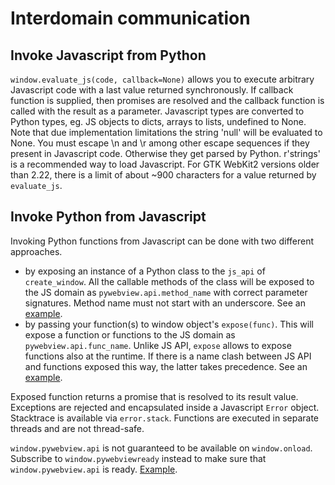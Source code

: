 # Interdomain communication


## Invoke Javascript from Python

`window.evaluate_js(code, callback=None)` allows you to execute arbitrary Javascript code with a last value returned synchronously. If callback function is supplied, then promises are resolved and the callback function is called with the result as a parameter. Javascript types are converted to Python types, eg. JS objects to dicts, arrays to lists, undefined to None. Note that due implementation limitations the string 'null' will be evaluated to None.
You must escape \n and \r among other escape sequences if they present in Javascript code. Otherwise they get parsed by Python. r'strings' is a recommended way to load Javascript. For GTK WebKit2 versions older than 2.22, there is a limit of about ~900 characters for a value returned by `evaluate_js`.


## Invoke Python from Javascript
Invoking Python functions from Javascript can be done with two different approaches.

- by exposing an instance of a Python class to the `js_api` of `create_window`. All the callable methods  of the class will be exposed to the JS domain as `pywebview.api.method_name` with correct parameter signatures. Method name must not start with an underscore. See an [example](/examples/js_api.html).
- by passing your function(s) to window object's `expose(func)`. This will expose a function or functions to the JS domain as `pywebview.api.func_name`. Unlike JS API, `expose` allows to expose functions also at the runtime. If there is a name clash between JS API and functions exposed this way, the latter takes precedence. See an [example](/examples/expose.html).

Exposed function returns a promise that is resolved to its result value. Exceptions are rejected and encapsulated inside a Javascript `Error` object. Stacktrace is available via `error.stack`. Functions are executed in separate threads and are not thread-safe.

`window.pywebview.api` is not guaranteed to be available on `window.onload`. Subscribe to `window.pywebviewready` instead to make sure that `window.pywebview.api` is ready. [Example](/examples/js_api.html).
